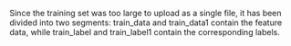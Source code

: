 Since the training set was too large to upload as a single file, it has been divided into two segments: train_data and train_data1 contain the feature data, while train_label and train_label1 contain the corresponding labels.
